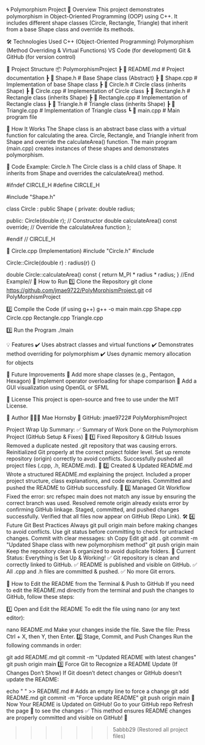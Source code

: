 
🌀 Polymorphism Project
📌 Overview
This project demonstrates polymorphism in Object-Oriented Programming (OOP) using C++. It includes different shape classes (Circle, Rectangle, Triangle) that inherit from a base Shape class and override its methods.

🛠️ Technologies Used
C++ (Object-Oriented Programming)
Polymorphism (Method Overriding & Virtual Functions)
VS Code (for development)
Git & GitHub (for version control)

📂 Project Structure
📦 PolymorphismProject
 ┣ 📜 README.md             # Project documentation
 ┣ 📜 Shape.h               # Base Shape class (Abstract)
 ┣ 📜 Shape.cpp             # Implementation of base Shape class
 ┣ 📜 Circle.h              # Circle class (inherits Shape)
 ┣ 📜 Circle.cpp            # Implementation of Circle class
 ┣ 📜 Rectangle.h           # Rectangle class (inherits Shape)
 ┣ 📜 Rectangle.cpp         # Implementation of Rectangle class
 ┣ 📜 Triangle.h            # Triangle class (inherits Shape)
 ┣ 📜 Triangle.cpp          # Implementation of Triangle class
 ┗ 📜 main.cpp              # Main program file

📝 How It Works
The Shape class is an abstract base class with a virtual function for calculating the area.
Circle, Rectangle, and Triangle inherit from Shape and override the calculateArea() function.
The main program (main.cpp) creates instances of these shapes and demonstrates polymorphism.

📜 Code Example: Circle.h
The Circle class is a child class of Shape. It inherits from Shape and overrides the calculateArea() method.

#ifndef CIRCLE_H
#define CIRCLE_H

#include "Shape.h"

class Circle : public Shape {
private:
    double radius;

public:
    Circle(double r); // Constructor
    double calculateArea() const override; // Override the calculateArea function
};

#endif // CIRCLE_H

📜 Circle.cpp (Implementation)
#include "Circle.h"
#include <cmath>

Circle::Circle(double r) : radius(r) {}

double Circle::calculateArea() const {
    return M_PI * radius * radius;
}
//End Example//
🚀 How to Run
1️⃣ Clone the Repository
git clone https://github.com/jmae9722/PolyMorphismProject.git
cd PolyMorphismProject

2️⃣ Compile the Code (if using g++)
g++ -o main main.cpp Shape.cpp Circle.cpp Rectangle.cpp Triangle.cpp

3️⃣ Run the Program
./main

💡 Features
✔️ Uses abstract classes and virtual functions
✔️ Demonstrates method overriding for polymorphism
✔️ Uses dynamic memory allocation for objects

🔮 Future Improvements
🔹 Add more shape classes (e.g., Pentagon, Hexagon)
🔹 Implement operator overloading for shape comparison
🔹 Add a GUI visualization using OpenGL or SFML

📜 License
This project is open-source and free to use under the MIT License.

📌 Author
👩🏽‍💻 Mae Hornsby
📌 GitHub: jmae9722# PolyMorphismProject
 
Project Wrap Up Summary: 
✅ Summary of Work Done on the Polymorphism Project (GitHub Setup & Fixes)
🚀 1️⃣ Fixed Repository & GitHub Issues
Removed a duplicate nested .git repository that was causing errors.
Reinitialized Git properly at the correct project folder level.
Set up remote repository (origin) correctly to avoid conflicts.
Successfully pushed all project files (.cpp, .h, README.md).
📄 2️⃣ Created & Updated README.md
Wrote a structured README.md explaining the project.
Included a proper project structure, class explanations, and code examples.
Committed and pushed the README to GitHub successfully.
🔄 3️⃣ Managed Git Workflow
Fixed the error: src refspec main does not match any issue by ensuring the correct branch was used.
Resolved remote origin already exists error by confirming GitHub linkage.
Staged, committed, and pushed changes successfully.
Verified that all files now appear on GitHub (Repo Link).
🛠️ 4️⃣ Future Git Best Practices
Always git pull origin main before making changes to avoid conflicts.
Use git status before committing to check for untracked changes.
Commit with clear messages:
sh
Copy
Edit
git add .
git commit -m "Updated Shape class with new polymorphism method"
git push origin main
Keep the repository clean & organized to avoid duplicate folders.
🎯 Current Status: Everything is Set Up & Working!
✅ Git repository is clean and correctly linked to GitHub.
✅ README is published and visible on GitHub.
✅ All .cpp and .h files are committed & pushed.
✅ No more Git errors.

🚀 How to Edit the README from the Terminal & Push to GitHub
If you need to edit the README.md directly from the terminal and push the changes to GitHub, follow these steps:

1️⃣ Open and Edit the README
To edit the file using nano (or any text editor):

nano README.md
Make your changes inside the file.
Save the file: Press Ctrl + X, then Y, then Enter.
2️⃣ Stage, Commit, and Push Changes
Run the following commands in order:

git add README.md
git commit -m "Updated README with latest changes"
git push origin main
3️⃣ Force Git to Recognize a README Update (If Changes Don’t Show)
If Git doesn’t detect changes or GitHub doesn’t update the README:



echo " " >> README.md  # Adds an empty line to force a change
git add README.md
git commit -m "Force update README"
git push origin main
🎯 Now Your README is Updated on GitHub!
Go to your GitHub repo
Refresh the page 🔄 to see the changes
✅ This method ensures README changes are properly committed and visible on GitHub! 🚀








>>>>>>> 5abbb29 (Restored all project files)
